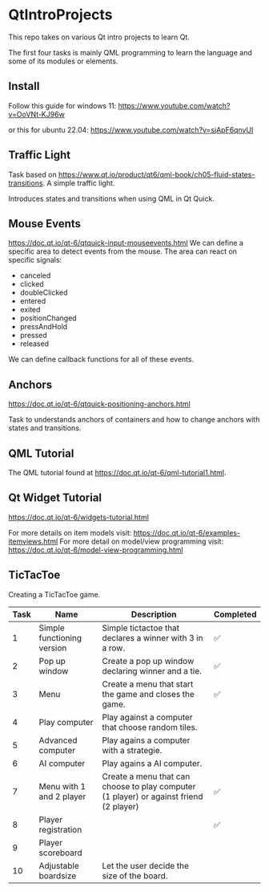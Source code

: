 # QtIntroProjects
This repo takes on various Qt intro projects to learn Qt. 

The first four tasks is mainly QML programming to learn the language and some of its modules or elements. 

## Install
Follow this guide for windows 11:
https://www.youtube.com/watch?v=OoVNt-KJ96w

or this for ubuntu 22.04:
https://www.youtube.com/watch?v=sjApF6qnyUI

## Traffic Light
Task based on https://www.qt.io/product/qt6/qml-book/ch05-fluid-states-transitions. A simple traffic light.  

Introduces states and transitions when using QML in Qt Quick. 

## Mouse Events
https://doc.qt.io/qt-6/qtquick-input-mouseevents.html
We can define a specific area to detect events from the mouse. The area can react on specific signals:
- canceled
- clicked
- doubleClicked
- entered
- exited
- positionChanged
- pressAndHold
- pressed
- released
    
We can define callback functions for all of these events. 


## Anchors
https://doc.qt.io/qt-6/qtquick-positioning-anchors.html

Task to understands anchors of containers and how to change anchors with states and transitions. 


##  QML Tutorial
The QML tutorial found at https://doc.qt.io/qt-6/qml-tutorial1.html. 


## Qt Widget Tutorial
https://doc.qt.io/qt-6/widgets-tutorial.html

For more details on item models visit: https://doc.qt.io/qt-6/examples-itemviews.html
For more detail on model/view programming visit: https://doc.qt.io/qt-6/model-view-programming.html



## TicTacToe
Creating a TicTacToe game. 

| Task  | Name | Description | Completed |
| ------------- |  ------------- | ------------- | ------------- |
| 1 | Simple functioning version | Simple tictactoe that declares a winner with 3 in a row.  | ✅ |
| 2 | Pop up window| Create a pop up window declaring winner and a tie.| ✅ |
| 3   | Menu| Create a menu that start the game and closes the game.  | ✅ |
| 4   | Play computer | Play against a computer that choose random tiles. |  |
| 5 | Advanced computer | Play agains a computer with a strategie. | | 
| 6 | AI computer | Play agains a AI computer. | | 
| 7   | Menu with 1 and 2 player | Create a menu that can choose to play computer (1 player) or against friend (2 player) | ✅ |
| 8 | Player registration | | ✅  |
| 9 | Player scoreboard | |  |
| 10 | Adjustable boardsize | Let the user decide the size of the board. |  |



